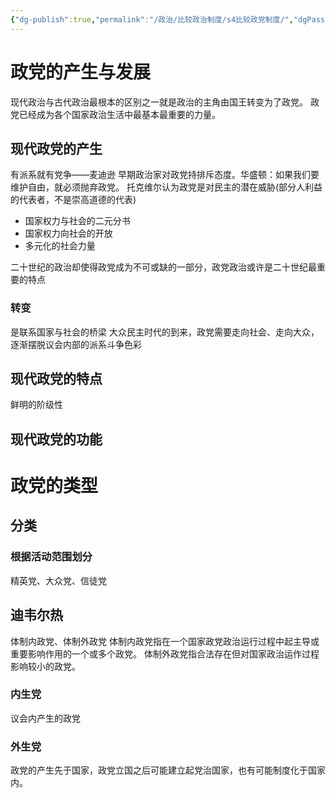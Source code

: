 ```yaml
---
{"dg-publish":true,"permalink":"/政治/比较政治制度/s4比较政党制度/","dgPassFrontmatter":true}
---
```


# 政党的产生与发展
现代政治与古代政治最根本的区别之一就是政治的主角由国王转变为了政党。
政党已经成为各个国家政治生活中最基本最重要的力量。
## 现代政党的产生
有派系就有党争——麦迪逊
早期政治家对政党持排斥态度。华盛顿：如果我们要维护自由，就必须抛弃政党。
托克维尔认为政党是对民主的潜在威胁(部分人利益的代表者，不是崇高道德的代表)


- 国家权力与社会的二元分书
- 国家权力向社会的开放
- 多元化的社会力量

二十世纪的政治却使得政党成为不可或缺的一部分，政党政治或许是二十世纪最重要的特点
### 转变
是联系国家与社会的桥梁
大众民主时代的到来，政党需要走向社会、走向大众，逐渐摆脱议会内部的派系斗争色彩
## 现代政党的特点
鲜明的阶级性

## 现代政党的功能

# 政党的类型
## 分类
### 根据活动范围划分
精英党、大众党、信徒党
## 迪韦尔热
体制内政党、体制外政党
体制内政党指在一个国家政党政治运行过程中起主导或重要影响作用的一个或多个政党。
体制外政党指合法存在但对国家政治运作过程影响较小的政党。

### 内生党
议会内产生的政党
### 外生党
政党的产生先于国家，政党立国之后可能建立起党治国家，也有可能制度化于国家内。
